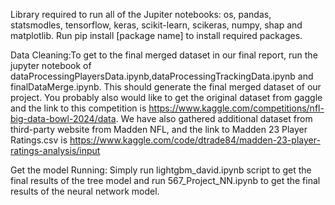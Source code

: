 Library required to run all of the Jupiter notebooks: os, pandas, statsmodles, tensorflow, keras, scikit-learn, scikeras, numpy, shap and matplotlib. Run pip install [package name] to install required packages. 

Data Cleaning:To get to the final merged dataset in our final report, run the jupyter notebook of dataProcessingPlayersData.ipynb,dataProcessingTrackingData.ipynb and finalDataMerge.ipynb. This should generate the final merged dataset of our project. You probably also would like to get the original dataset from gaggle and the link to this competition is https://www.kaggle.com/competitions/nfl-big-data-bowl-2024/data. We have also gathered additional dataset from third-party website from Madden NFL, and the link to Madden 23 Player Ratings.csv is https://www.kaggle.com/code/dtrade84/madden-23-player-ratings-analysis/input

Get the model Running: Simply run lightgbm_david.ipynb script to get the final results of the tree model and run 567_Project_NN.ipynb to get the final results of the neural network model. 